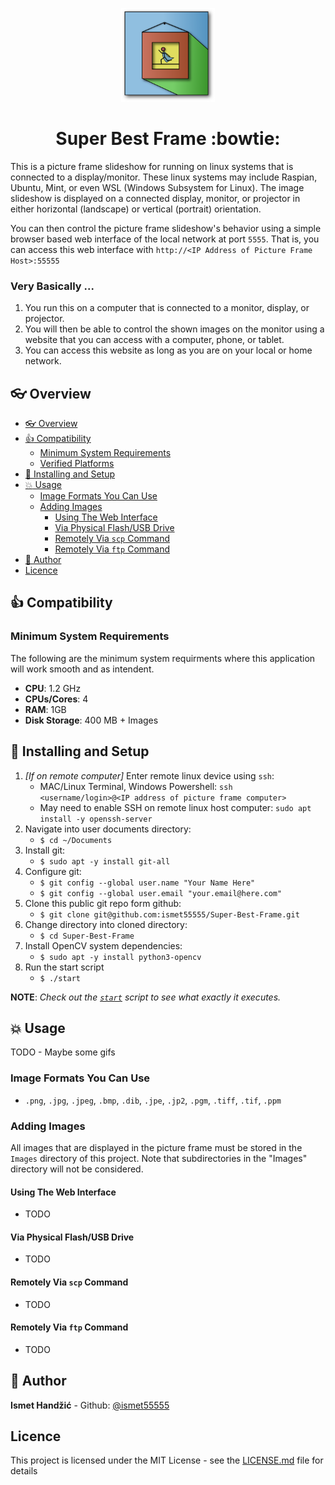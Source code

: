 <p align="center"><img width="150" alt="portfolio_view" src="misc/super-best-frame.png"></p>

<h1 align="center">Super Best Frame :bowtie:</h1>

This is a picture frame slideshow for running on linux systems that is connected to a display/monitor. These linux systems may include Raspian, Ubuntu, Mint, or even WSL (Windows Subsystem for Linux).
The image slideshow is displayed on a connected display, monitor, or projector in either horizontal (landscape) or vertical (portrait) orientation.

You can then control the picture frame slideshow's behavior using a simple browser based web interface of the local network at port `5555`. That is, you can access this web interface with `http://<IP Address of Picture Frame Host>:55555`

### Very Basically ...
1. You run this on a computer that is connected to a monitor, display, or projector.
2. You will then be able to control the shown images on the monitor using a website that you can access with a computer, phone, or tablet.
3. You can access this website as long as you are on your local or home network.

## :eyeglasses: Overview

- [:eyeglasses: Overview](#eyeglasses-overview)
- [:thumbsup: Compatibility](#thumbsup-compatibility)
  - [Minimum System Requirements](#minimum-system-requirements)
  - [Verified Platforms](#verified-platforms)
- [:rocket: Installing and Setup](#rocket-installing-and-setup)
- [:boom: Usage](#boom-usage)
  - [Image Formats You Can Use](#image-formats-you-can-use)
  - [Adding Images](#adding-images)
    - [Using The Web Interface](#using-the-web-interface)
    - [Via Physical Flash/USB Drive](#via-physical-flashusb-drive)
    - [Remotely Via `scp` Command](#remotely-via-scp-command)
    - [Remotely Via `ftp` Command](#remotely-via-ftp-command)
- [:bust_in_silhouette: Author](#bust_in_silhouette-author)
- [Licence](#licence)


## :thumbsup: Compatibility

### Minimum System Requirements
The following are the minimum system requirments where this application will work smooth and as intendent.
- __CPU__: 1.2 GHz
- __CPUs/Cores__: 4
- __RAM__: 1GB
- __Disk Storage__: 400 MB + Images



## :rocket: Installing and Setup
1. *[If on remote computer]* Enter remote linux device using `ssh`:
    - MAC/Linux Terminal, Windows Powershell: `ssh <username/login>@<IP address of picture frame computer>`
    - May need to enable SSH on remote linux host computer: `sudo apt install -y openssh-server`
2. Navigate into user documents directory: 
    - `$ cd ~/Documents`
3. Install git:
    - `$ sudo apt -y install git-all`
4. Configure git:
    - `$ git config --global user.name "Your Name Here"`
    - `$ git config --global user.email "your.email@here.com"`
5. Clone this public git repo form github:
    - `$ git clone git@github.com:ismet55555/Super-Best-Frame.git`
6. Change directory into cloned directory:
    - `$ cd Super-Best-Frame`
7. Install OpenCV system dependencies:
    - `$ sudo apt -y install python3-opencv`
8. Run the start script
    - `$ ./start`

**NOTE**: *Check out the [`start`](start) script to see what exactly it executes.*


## :boom: Usage
TODO - Maybe some gifs


### Image Formats You Can Use
- `.png`, `.jpg`, `.jpeg`, `.bmp`, `.dib`, `.jpe`, `.jp2`, `.pgm`, `.tiff`, `.tif`, `.ppm`



### Adding Images
All images that are displayed in the picture frame must be stored in the `Images` directory of this project.
Note that subdirectories in the "Images" directory will not be considered.

#### Using The Web Interface
- TODO

#### Via Physical Flash/USB Drive
- TODO

#### Remotely Via `scp` Command
- TODO

#### Remotely Via `ftp` Command
- TODO


## :bust_in_silhouette: Author
**Ismet Handžić** - Github: [@ismet55555](https://github.com/ismet55555)



## Licence
This project is licensed under the MIT License - see the [LICENSE.md](LICENSE.md) file for details
